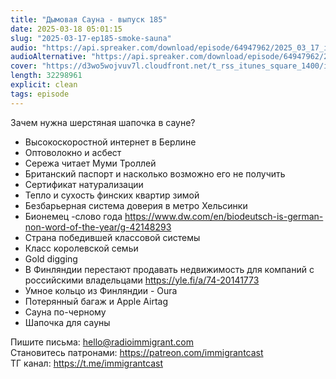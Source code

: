 ```yaml
---
title: "Дымовая Сауна - выпуск 185"
date: 2025-03-18 05:01:15
slug: "2025-03-17-ep185-smoke-sauna"
audio: "https://api.spreaker.com/download/episode/64947962/2025_03_17_icast_ep185_smoke_sauna.mp3"
audioAlternative: "https://api.spreaker.com/download/episode/64947962/2025_03_17_icast_ep185_smoke_sauna.mp3"
cover: "https://d3wo5wojvuv7l.cloudfront.net/t_rss_itunes_square_1400/images.spreaker.com/original/1968d18c0c415bd8fce7d29064076802.jpg"
length: 32298961
explicit: clean
tags: episode
---
```


Зачем нужна шерстяная шапочка в сауне?  
  
* Высокоскоростной интернет в Берлине  
* Оптоволокно и асбест  
* Сережа читает Муми Троллей  
* Британский паспорт и насколько возможно его не получить  
* Сертификат натурализации  
* Тепло и сухость финских квартир зимой  
* Безбарьерная система доверия в метро Хельсинки  
* Бионемец -слово года https://www.dw.com/en/biodeutsch-is-german-non-word-of-the-year/g-42148293  
* Страна победившей классовой системы  
* Класс королевской семьи  
* Gold digging  
* В Финляндии перестают продавать недвижимость для компаний с российскими владельцами https://yle.fi/a/74-20141773  
* Умное кольцо из Финляндии - Oura  
* Потерянный багаж и Apple Airtag  
* Сауна по-черному  
* Шапочка для сауны  
  
Пишите письма: hello@radioimmigrant.com  
Становитесь патронами: https://patreon.com/immigrantcast  
ТГ канал: https://t.me/immigrantcast
